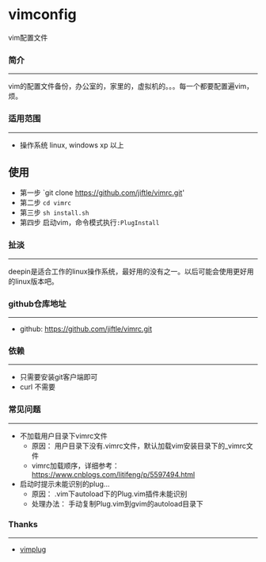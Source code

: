 ﻿# vimconfig

vim配置文件

### 简介
---
vim的配置文件备份，办公室的，家里的，虚拟机的。。。每一个都要配置遍vim，烦。


### 适用范围
---
- 操作系统 linux, windows xp 以上

## 使用

- 第一步 `git clone https://github.com/jiftle/vimrc.git'
- 第二步 `cd vimrc`
- 第三步 `sh install.sh`
- 第四步 启动vim，命令模式执行`:PlugInstall`

### 扯淡
---
deepin是适合工作的linux操作系统，最好用的没有之一。以后可能会使用更好用的linux版本吧。


### github仓库地址
---
- github: https://github.com/jiftle/vimrc.git


### 依赖
---
- 只需要安装git客户端即可
- curl 不需要

### 常见问题
---
- 不加载用户目录下vimrc文件
	- 原因： 用户目录下没有.vimrc文件，默认加载vim安装目录下的_vimrc文件
	- vimrc加载顺序，详细参考： https://www.cnblogs.com/litifeng/p/5597494.html
- 启动时提示未能识别的plug...
    - 原因： .vim下autoload下的Plug.vim插件未能识别
    - 处理办法： 手动复制Plug.vim到gvim的autoload目录下


### Thanks
---
- [vimplug](https://github.com/junegunn/vim-plug/)
